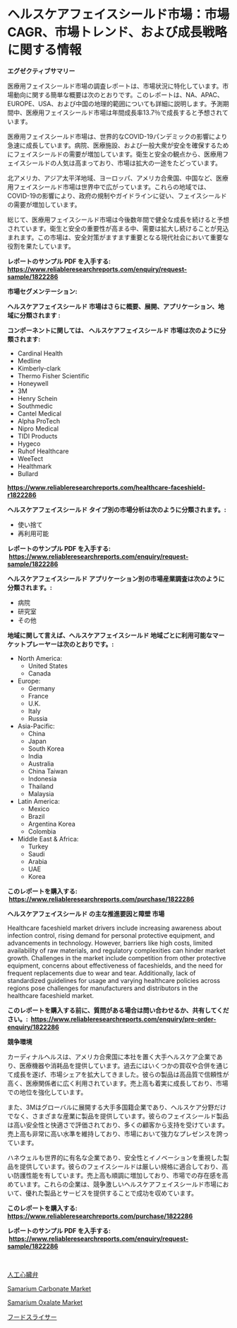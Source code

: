 <p><h1>ヘルスケアフェイスシールド市場：市場CAGR、市場トレンド、および成長戦略に関する情報</h1></p><p><strong>エグゼクティブサマリー</strong></p>
<p><p>医療用フェイスシールド市場の調査レポートは、市場状況に特化しています。市場動向に関する簡単な概要は次のとおりです。このレポートは、NA、APAC、EUROPE、USA、および中国の地理的範囲についても詳細に説明します。予測期間中、医療用フェイスシールド市場は年間成長率13.7％で成長すると予想されています。</p><p>医療用フェイスシールド市場は、世界的なCOVID-19パンデミックの影響により急速に成長しています。病院、医療施設、および一般大衆が安全を確保するためにフェイスシールドの需要が増加しています。衛生と安全の観点から、医療用フェイスシールドの人気は高まっており、市場は拡大の一途をたどっています。</p><p>北アメリカ、アジア太平洋地域、ヨーロッパ、アメリカ合衆国、中国など、医療用フェイスシールド市場は世界中で広がっています。これらの地域では、COVID-19の影響により、政府の規制やガイドラインに従い、フェイスシールドの需要が増加しています。</p><p>総じて、医療用フェイスシールド市場は今後数年間で健全な成長を続けると予想されています。衛生と安全の重要性が高まる中、需要は拡大し続けることが見込まれます。この市場は、安全対策がますます重要となる現代社会において重要な役割を果たしています。</p></p>
<p><strong>レポートのサンプル PDF を入手する: <a href="https://www.reliableresearchreports.com/enquiry/request-sample/1822286">https://www.reliableresearchreports.com/enquiry/request-sample/1822286</a></strong></p>
<p><strong>市場セグメンテーション:</strong></p>
<p><strong> ヘルスケアフェイスシールド 市場はさらに概要、展開、アプリケーション、地域に分類されます :</strong></p>
<p><strong>コンポーネントに関しては、 ヘルスケアフェイスシールド 市場は次のように分類されます: &nbsp;</strong></p>
<p><ul><li>Cardinal Health</li><li>Medline</li><li>Kimberly-clark</li><li>Thermo Fisher Scientific</li><li>Honeywell</li><li>3M</li><li>Henry Schein</li><li>Southmedic</li><li>Cantel Medical</li><li>Alpha ProTech</li><li>Nipro Medical</li><li>TIDI Products</li><li>Hygeco</li><li>Ruhof Healthcare</li><li>WeeTect</li><li>Healthmark</li><li>Bullard</li></ul></p>
<p><strong><a href="https://www.reliableresearchreports.com/healthcare-faceshield-r1822286">https://www.reliableresearchreports.com/healthcare-faceshield-r1822286</a></strong></p>
<p><strong> ヘルスケアフェイスシールド タイプ別の市場分析は次のように分類されます。:</strong></p>
<p><ul><li>使い捨て</li><li>再利用可能</li></ul></p>
<p><strong>レポートのサンプル PDF を入手する: &nbsp;<a href="https://www.reliableresearchreports.com/enquiry/request-sample/1822286">https://www.reliableresearchreports.com/enquiry/request-sample/1822286</a></strong></p>
<p><strong> ヘルスケアフェイスシールド アプリケーション別の市場産業調査は次のように分類されます。:</strong></p>
<p><ul><li>病院</li><li>研究室</li><li>その他</li></ul></p>
<p><strong>地域に関して言えば、ヘルスケアフェイスシールド 地域ごとに利用可能なマーケットプレーヤーは次のとおりです。:</strong></p>
<p><ul>
    <li>
        North America:
        <ul>
            <li>United States</li>
            <li>Canada</li>
        </ul>
    </li>
    <li>
        Europe:
        <ul>
            <li>Germany</li>
            <li>France</li>
            <li>U.K.</li>
            <li>Italy</li>
            <li>Russia</li>
        </ul>
    </li>
    <li>
        Asia-Pacific:
        <ul>
            <li>China</li>
            <li>Japan</li>
            <li>South Korea</li>
            <li>India</li>
            <li>Australia</li>
            <li>China Taiwan</li>
            <li>Indonesia</li>
            <li>Thailand</li>
            <li>Malaysia</li>
        </ul>
    </li>
    <li>
        Latin America:
        <ul>
            <li>Mexico</li>
            <li>Brazil</li>
            <li>Argentina Korea</li>
            <li>Colombia</li>
        </ul>
    </li>
    <li>
        Middle East & Africa:
        <ul>
            <li>Turkey</li>
            <li>Saudi</li>
            <li>Arabia</li>
            <li>UAE</li>
            <li>Korea</li>
        </ul>
    </li>
    </ul></p>
<p><strong>このレポートを購入する: &nbsp;<a href="https://www.reliableresearchreports.com/purchase/1822286">https://www.reliableresearchreports.com/purchase/1822286</a></strong></p>
<p><strong>ヘルスケアフェイスシールド の主な推進要因と障壁 市場</strong></p>
<p><p>Healthcare faceshield market drivers include increasing awareness about infection control, rising demand for personal protective equipment, and advancements in technology. However, barriers like high costs, limited availability of raw materials, and regulatory complexities can hinder market growth. Challenges in the market include competition from other protective equipment, concerns about effectiveness of faceshields, and the need for frequent replacements due to wear and tear. Additionally, lack of standardized guidelines for usage and varying healthcare policies across regions pose challenges for manufacturers and distributors in the healthcare faceshield market.</p></p>
<p><strong>このレポートを購入する前に、質問がある場合は問い合わせるか、共有してください。:&nbsp; <a href="https://www.reliableresearchreports.com/enquiry/pre-order-enquiry/1822286">https://www.reliableresearchreports.com/enquiry/pre-order-enquiry/1822286</a></strong></p>
<p><strong>競争環境</strong></p>
<p><p>カーディナルヘルスは、アメリカ合衆国に本社を置く大手ヘルスケア企業であり、医療機器や消耗品を提供しています。過去にはいくつかの買収や合併を通じて成長を遂げ、市場シェアを拡大してきました。彼らの製品は高品質で信頼性が高く、医療関係者に広く利用されています。売上高も着実に成長しており、市場での地位を強化しています。</p><p>また、3Mはグローバルに展開する大手多国籍企業であり、ヘルスケア分野だけでなく、さまざまな産業に製品を提供しています。彼らのフェイスシールド製品は高い安全性と快適さで評価されており、多くの顧客から支持を受けています。売上高も非常に高い水準を維持しており、市場において強力なプレゼンスを誇っています。</p><p>ハネウェルも世界的に有名な企業であり、安全性とイノベーションを重視した製品を提供しています。彼らのフェイスシールドは厳しい規格に適合しており、高い防護性能を有しています。売上高も順調に増加しており、市場での存在感を高めています。これらの企業は、競争激しいヘルスケアフェイスシールド市場において、優れた製品とサービスを提供することで成功を収めています。</p></p>
<p><strong>このレポートを購入する: &nbsp; <a href="https://www.reliableresearchreports.com/purchase/1822286">https://www.reliableresearchreports.com/purchase/1822286</a></strong></p>
<p><strong>レポートのサンプル PDF を入手する: &nbsp;<a href="https://www.reliableresearchreports.com/enquiry/request-sample/1822286">https://www.reliableresearchreports.com/enquiry/request-sample/1822286</a></strong><strong></strong></p>
<p>&nbsp;</p>
<p><p><a href="https://medium.com/@samirmayert28/%E4%BA%BA%E5%B7%A5%E5%BF%83%E8%87%93%E5%BC%81%E5%B8%82%E5%A0%B4%E3%81%AE%E3%83%88%E3%83%AC%E3%83%B3%E3%83%89%E3%81%A8%E5%B8%82%E5%A0%B4%E5%88%86%E6%9E%90%E3%81%AF-2024%E5%B9%B4%E3%81%8B%E3%82%892031%E5%B9%B4%E3%81%BE%E3%81%A7%E3%81%AE%E4%BA%88%E6%B8%AC%E3%81%95%E3%82%8C%E3%81%A6%E3%81%84%E3%81%BE%E3%81%99-1201bc3b3240">人工心臓弁</a></p><p><a href="https://www.linkedin.com/pulse/samarium-carbonate-market-size-furnishes-valuable-information-xdrme?trackingId=yaaVZTfYjhUa%2FZZktXhuaQ%3D%3D">Samarium Carbonate Market</a></p><p><a href="https://www.linkedin.com/pulse/samarium-oxalate-market-furnish-information-size-share-wmfve?trackingId=L%2FGP9jvRKtyIVxPmwJ8w0Q%3D%3D">Samarium Oxalate Market</a></p><p><a href="https://medium.com/@lawrencewatkins654/%E3%83%95%E3%83%BC%E3%83%89%E3%82%B9%E3%83%A9%E3%82%A4%E3%82%B5%E3%83%BC%E5%B8%82%E5%A0%B4%E3%81%AE%E5%B1%95%E6%9C%9B-%E6%A5%AD%E7%95%8C%E6%A6%82%E8%A6%81%E3%81%A8%E4%BA%88%E6%B8%AC-2024%E5%B9%B4%E3%81%8B%E3%82%892031%E5%B9%B4%E3%81%BE%E3%81%A7-0ab393387870">フードスライサー</a></p></p>